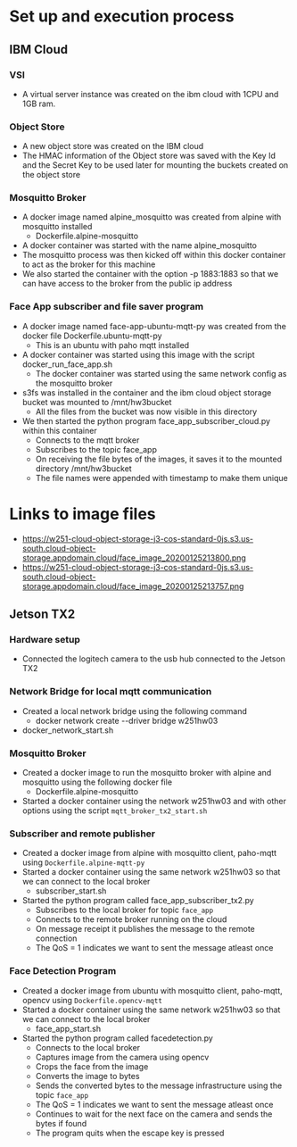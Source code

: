 
# Set up and execution process

## IBM Cloud
### VSI
* A virtual server instance was created on the ibm cloud with 1CPU and 1GB ram.

### Object Store
* A new object store was created on the IBM cloud
* The HMAC information of the Object store was saved with the Key Id and the Secret Key to be used later for mounting the buckets created on the object store 

### Mosquitto Broker
* A docker image named alpine_mosquitto was created from alpine with mosquitto installed
   * Dockerfile.alpine-mosquitto
* A docker container was started with the name alpine_mosquitto
* The mosquitto process was then kicked off within this docker container to act as the broker for this machine
* We also started the container with the option -p 1883:1883 so that we can have access to the broker from the public ip address

### Face App subscriber and file saver program
* A docker image named face-app-ubuntu-mqtt-py was created from the docker file Dockerfile.ubuntu-mqtt-py
  * This is an ubuntu with paho mqtt installed
* A docker container was started using this image with the script docker_run_face_app.sh
  * The docker container was started using the same network config as the mosquitto broker
* s3fs was installed in the container and the ibm cloud object storage bucket was mounted to /mnt/hw3bucket
  * All the files from the bucket was now visible in this directory
* We then started the python program face_app_subscriber_cloud.py within this container
  * Connects to the mqtt broker
  * Subscribes to the topic face_app
  * On receiving the file bytes of the images, it saves it to the mounted directory /mnt/hw3bucket
  * The file names were appended with timestamp to make them unique

# Links to image files
* https://w251-cloud-object-storage-j3-cos-standard-0js.s3.us-south.cloud-object-storage.appdomain.cloud/face_image_20200125213800.png
* https://w251-cloud-object-storage-j3-cos-standard-0js.s3.us-south.cloud-object-storage.appdomain.cloud/face_image_20200125213757.png



## Jetson TX2
### Hardware setup
* Connected the logitech camera to the usb hub connected to the Jetson TX2

### Network Bridge for local mqtt communication
* Created a local network bridge using the following command
  * docker network create --driver bridge w251hw03
* docker_network_start.sh

### Mosquitto Broker
* Created a docker image to run the mosquitto broker with alpine and mosquitto using the following docker file
  * Dockerfile.alpine-mosquitto
* Started a docker container using the network w251hw03 and with other options using the script `mqtt_broker_tx2_start.sh`

### Subscriber and remote publisher
* Created a docker image from alpine with mosquitto client, paho-mqtt using `Dockerfile.alpine-mqtt-py`
* Started a docker container using the same network w251hw03 so that we can connect to the local broker 
  * subscriber_start.sh
* Started the python program called face_app_subscriber_tx2.py
  * Subscribes to the local broker for topic `face_app`
  * Connects to the remote broker running on the cloud
  * On message receipt it publishes the message to the remote connection 
  * The QoS = 1 indicates we want to sent the message atleast once

### Face Detection Program
* Created a docker image from ubuntu with mosquitto client, paho-mqtt, opencv using `Dockerfile.opencv-mqtt`
* Started a docker container using the same network w251hw03 so that we can connect to the local broker 
  * face_app_start.sh
* Started the python program called facedetection.py
  * Connects to the local broker
  * Captures image from the camera using opencv
  * Crops the face from the image
  * Converts the image to bytes
  * Sends the converted bytes to the message infrastructure using the topic `face_app`
  * The QoS = 1 indicates we want to sent the message atleast once
  * Continues to wait for the next face on the camera and sends the bytes if found
  * The program quits when the escape key is pressed
